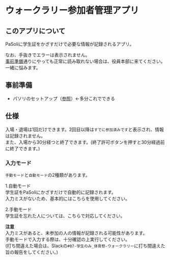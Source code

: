 # ウォークラリー参加者管理アプリ

## このアプリについて
PaSoliに学生証をかざすだけで必要な情報が記録されるアプリ。  

なお、手抜きでエラーは表示されません。  
[事前準備](#事前準備)通りにやっても正常に読み取れない場合は、役員本部に来てください。  
一緒に悩みます。

## 事前準備
- パソリのセットアップ（[参照](https://www.youtube.com/watch?v=iD7iQGpSLTg)）←多分これでできる

## 仕様
入場・退場は1回だけできます。2回目以降は`すでに参加済みです`と表示され、情報は記録されません。  
また、入場から30分経つと終了できます。(終了許可ボタンを押すと30分経過前に終了できます。)  

### 入力モード
`手動モード`と`自動モード`の2種類があります。

1.自動モード    
学生証をPaSoliにかざすだけで自動的に記録されます。  
入力ミスがないため、基本的にはこちらを使用してください。

2.手動モード  
学生証を忘れた人については、こちらで対応してください。  

**注意**  
入力ミスがあると、未参加の人の情報が記録される可能性があります。  
手動モードで入力する際は、十分確認の上実行してください。  
(打ち間違えた場合は、Slackの`#07-学生のみ_体育祭-ウォークラリー`に打ち間違えた旨の報告をしてください。)

<!-- pyinstaller card.py --onefile --noconsole --hidden-import 'nfc.clf.rcs380' -->